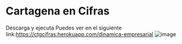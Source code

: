 # Cartagena en Cifras
Descarga y ejecuta 
Puedes ver en el siguiente link:https://ctgcifras.herokuapp.com/dinamica-empresarial
![image](https://user-images.githubusercontent.com/65432980/159525825-dae45a0b-ac06-47e7-8b6e-9c325c081e98.png)
